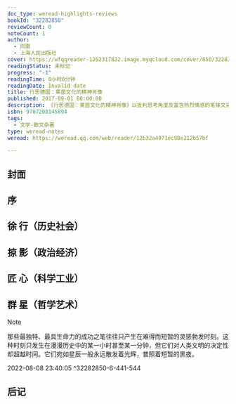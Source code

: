 ```yaml
---
doc_type: weread-highlights-reviews
bookId: "32282850"
reviewCount: 0
noteCount: 1
author:
  - 向南
  - 上海人民出版社
cover: https://wfqqreader-1252317822.image.myqcloud.com/cover/850/32282850/t7_32282850.jpg
readingStatus: 未标记
progress: "-1"
readingTime: 0小时0分钟
readingDate: Invalid date
title: 行思德国：莱茵文化的精神肖像
published: 2017-09-01 00:00:00
description: 《行思德国：莱茵文化的精神肖像》以批判思考角度及富含热烈情感的笔锋文采，带领读者一探德意志文化最深处的奥义。全书由作者选定的德国历史上的关键人物、事件出发，拉引出贯串最初德意志文明、乃至现代德国的种种风物人情，从生活、思想、历史、习俗等层面一一切入，巧妙融合典故素材、社会实相与个人感发，既有学术的严谨扎实，亦见文学的诗性酣畅，在行云流水的笔调中，娓娓道尽德意志文化精髓。
isbn: 9787208145894
tags:
  - 文学-散文杂著
type: weread-notes
weread: https://weread.qq.com/web/reader/12b32a4071ec98e212b57bf

---
```



## 封面

## 序

## 徐 行（历史社会）

## 掠 影（政治经济）

## 匠 心（科学工业）

## 群 星（哲学艺术）

> [!NOTE] 
> 那些最独特、最具生命力的成功之笔往往只产生在难得而短暂的灵感勃发时刻。这种时刻只发生在漫漫历史中的某一小时甚至某一分钟，但它们对人类文明的决定性却超越时间。它们宛如星辰一般永远散发着光辉，普照着短暂的黑夜。
> 
> 2022-08-08 23:40:05 ^32282850-6-441-544

## 后记

